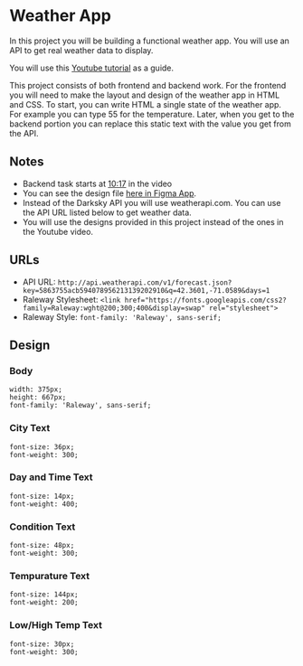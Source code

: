# Weather App

In this project you will be building a functional weather app. You will use an API to get real weather data to display.

You will use this [Youtube tutorial](https://youtu.be/wPElVpR1rwA) as a guide.

This project consists of both frontend and backend work. For the frontend you will need to make the layout and design of the weather app in HTML and CSS. To start, you can write HTML a single state of the weather app. For example you can type 55 for the temperature. Later, when you get to the backend portion you can replace this static text with the value you get from the API.

## Notes

- Backend task starts at [10:17](https://youtu.be/wPElVpR1rwA?t=617) in the video
- You can see the design file [here in Figma App](https://www.figma.com/file/8J0CQDU5CbzQjJSTtN3PGe/Design?node-id=0%3A1).
- Instead of the Darksky API you will use weatherapi.com. You can use the API URL listed below to get weather data.
- You will use the designs provided in this project instead of the ones in the Youtube video.

## URLs

- API URL: `http://api.weatherapi.com/v1/forecast.json?key=5863755acb594078956213139202910&q=42.3601,-71.0589&days=1`
- Raleway Stylesheet: `<link href="https://fonts.googleapis.com/css2?family=Raleway:wght@200;300;400&display=swap" rel="stylesheet">`
- Raleway Style: `font-family: 'Raleway', sans-serif;`

## Design

### Body

```
width: 375px;
height: 667px;
font-family: 'Raleway', sans-serif;
```

### City Text

```
font-size: 36px;
font-weight: 300;
```

### Day and Time Text

```
font-size: 14px;
font-weight: 400;
```

### Condition Text

```
font-size: 48px;
font-weight: 300;
```

### Tempurature Text

```
font-size: 144px;
font-weight: 200;
```

### Low/High Temp Text

```
font-size: 30px;
font-weight: 300;
```

